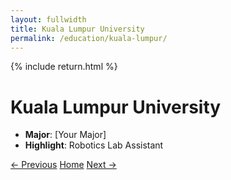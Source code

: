 ```yaml
---
layout: fullwidth
title: Kuala Lumpur University
permalink: /education/kuala-lumpur/
---
```


{% include return.html %}

# Kuala Lumpur University

- **Major**: [Your Major]  
- **Highlight**: Robotics Lab Assistant

<footer class="project-footer">
  <a href="/education/ritsumeikan/" class="btn btn-prev">← Previous</a>
  <a href="/"                 class="btn btn-home">Home</a>
  <a href="/education/smk-agama-kedah/" class="btn btn-next">Next →</a>
</footer>
